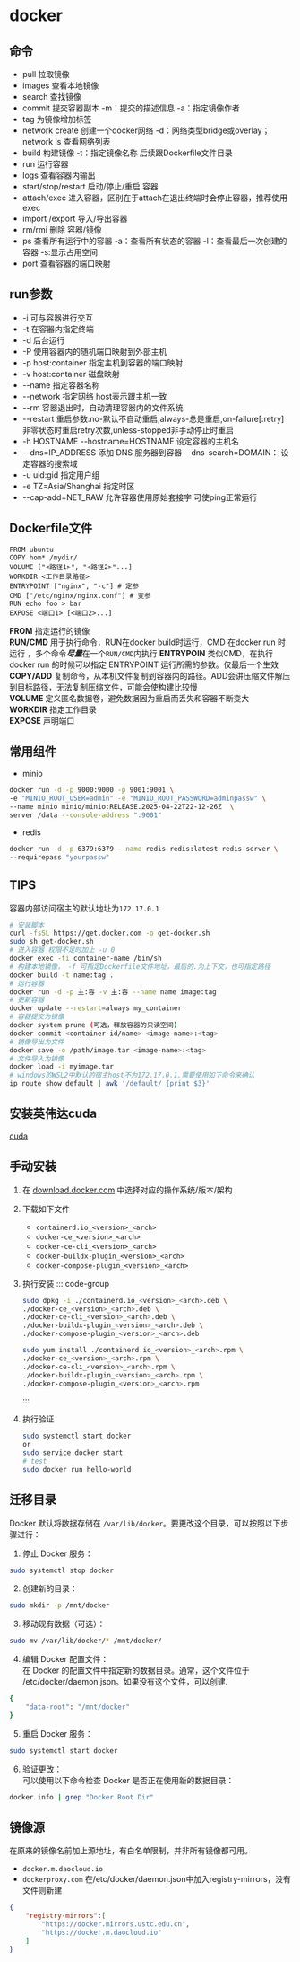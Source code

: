 # docker

## 命令
- pull  拉取镜像
- images 查看本地镜像
- search 查找镜像
- commit  提交容器副本 -m：提交的描述信息 -a：指定镜像作者
- tag 为镜像增加标签
- network create 创建一个docker网络  -d：网络类型bridge或overlay；network ls 查看网络列表
- build 构建镜像 -t：指定镜像名称 后续跟Dockerfile文件目录
- run  运行容器
- logs 查看容器内输出
- start/stop/restart 启动/停止/重启 容器
- attach/exec  进入容器，区别在于attach在退出终端时会停止容器，推荐使用exec
- import /export  导入/导出容器
- rm/rmi  删除 容器/镜像
- ps 查看所有运行中的容器 -a：查看所有状态的容器 -l：查看最后一次创建的容器 -s:显示占用空间
- port 查看容器的端口映射

## run参数

+ -i 可与容器进行交互
+ -t 在容器内指定终端
+ -d 后台运行
+ -P 使用容器内的随机端口映射到外部主机
+ -p host:container  指定主机到容器的端口映射
+ -v host:container  磁盘映射
+ --name 指定容器名称
+ --network 指定网络 host表示跟主机一致
+ --rm 容器退出时，自动清理容器内的文件系统
+ --restart 重启参数:no-默认不自动重启,always-总是重启,on-failure[:retry]非零状态时重启retry次数,unless-stopped非手动停止时重启
+ -h HOSTNAME --hostname=HOSTNAME 设定容器的主机名
+ --dns=IP_ADDRESS  添加 DNS 服务器到容器   --dns-search=DOMAIN： 设定容器的搜索域
+ -u uid:gid 指定用户组
+ -e TZ=Asia/Shanghai  指定时区
+ --cap-add=NET_RAW  允许容器使用原始套接字 可使ping正常运行

## Dockerfile文件

```docker 
FROM ubuntu
COPY hom* /mydir/
VOLUME ["<路径1>", "<路径2>"...]
WORKDIR <工作目录路径>
ENTRYPOINT ["nginx", "-c"] # 定参
CMD ["/etc/nginx/nginx.conf"] # 变参 
RUN echo foo > bar
EXPOSE <端口1> [<端口2>...]
```

**FROM** 指定运行的镜像  
**RUN/CMD** 用于执行命令，RUN在docker build时运行，CMD 在docker run 时运行 ，多个命令***尽量***在一个`RUN/CMD`内执行 
**ENTRYPOIN** 类似CMD，在执行 docker run 的时候可以指定 ENTRYPOINT 运行所需的参数。仅最后一个生效  
**COPY/ADD** 复制命令，从本机文件复制到容器内的路径。ADD会讲压缩文件解压到目标路径，无法复制压缩文件，可能会使构建比较慢   
**VOLUME** 定义匿名数据卷，避免数据因为重启而丢失和容器不断变大  
**WORKDIR** 指定工作目录  
**EXPOSE** 声明端口  

## 常用组件
+ minio
```bash
docker run -d -p 9000:9000 -p 9001:9001 \
-e "MINIO_ROOT_USER=admin" -e "MINIO_ROOT_PASSWORD=adminpassw" \
--name minio minio/minio:RELEASE.2025-04-22T22-12-26Z  \
server /data --console-address ":9001"
```
+ redis
```bash
docker run -d -p 6379:6379 --name redis redis:latest redis-server \
--requirepass "yourpassw"
```


## TIPS

容器内部访问宿主的默认地址为`172.17.0.1`

```bash
# 安装脚本
curl -fsSL https://get.docker.com -o get-docker.sh
sudo sh get-docker.sh
# 进入容器 权限不足时加上 -u 0
docker exec -ti container-name /bin/sh
# 构建本地镜像， -f 可指定Dockerfile文件地址，最后的.为上下文，也可指定路径
docker build -t name:tag .
# 运行容器
docker run -d -p 主:容 -v 主:容 --name name image:tag
# 更新容器
docker update --restart=always my_container
# 容器提交为镜像 
docker system prune (可选，释放容器的只读空间)
docker commit <container-id/name> <image-name>:<tag>
# 镜像导出为文件
docker save -o /path/image.tar <image-name>:<tag>
# 文件导入为镜像
docker load -i myimage.tar
# windows的WSL2中默认的宿主host不为172.17.0.1,需要使用如下命令来确认
ip route show default | awk '/default/ {print $3}'
```

## 安装英伟达cuda

[cuda](https://docs.nvidia.com/datacenter/cloud-native/container-toolkit/latest/sample-workload.html)

## 手动安装
1. 在 [download.docker.com](https://download.docker.com/linux/) 中选择对应的操作系统/版本/架构
2. 下载如下文件
   - `containerd.io_<version>_<arch>`
   - `docker-ce_<version>_<arch>`
   - `docker-ce-cli_<version>_<arch>`
   - `docker-buildx-plugin_<version>_<arch>`
   - `docker-compose-plugin_<version>_<arch>`
3. 执行安装
   ::: code-group
    ```bash [Debian]
    sudo dpkg -i ./containerd.io_<version>_<arch>.deb \
    ./docker-ce_<version>_<arch>.deb \
    ./docker-ce-cli_<version>_<arch>.deb \
    ./docker-buildx-plugin_<version>_<arch>.deb \
    ./docker-compose-plugin_<version>_<arch>.deb
    ```

    ```bash [Centos]
    sudo yum install ./containerd.io_<version>_<arch>.rpm \
    ./docker-ce_<version>_<arch>.rpm \
    ./docker-ce-cli_<version>_<arch>.rpm \
    ./docker-buildx-plugin_<version>_<arch>.rpm \
    ./docker-compose-plugin_<version>_<arch>.rpm
    ```
    :::
4. 执行验证
    ```bash
    sudo systemctl start docker
    or
    sudo service docker start
    # test
    sudo docker run hello-world
    ```

## 迁移目录
Docker 默认将数据存储在 `/var/lib/docker`。要更改这个目录，可以按照以下步骤进行：
1. 停止 Docker 服务：
```bash
sudo systemctl stop docker
```
2. 创建新的目录：
```bash
sudo mkdir -p /mnt/docker
```
3. 移动现有数据（可选）：
```bash
sudo mv /var/lib/docker/* /mnt/docker/
```
4. 编辑 Docker 配置文件：  
在 Docker 的配置文件中指定新的数据目录。通常，这个文件位于 /etc/docker/daemon.json。如果没有这个文件，可以创建.
```bash
{
    "data-root": "/mnt/docker"
}
```
5. 重启 Docker 服务：
```bash
sudo systemctl start docker
```
6. 验证更改：  
可以使用以下命令检查 Docker 是否正在使用新的数据目录：
```bash
docker info | grep "Docker Root Dir"
```

## 镜像源
在原来的镜像名前加上源地址，有白名单限制，并非所有镜像都可用。  
- `docker.m.daocloud.io`
- `dockerproxy.com`
在/etc/docker/daemon.json中加入registry-mirrors，没有文件则新建
```json
{
    "registry-mirrors":[
        "https://docker.mirrors.ustc.edu.cn", 
        "https://docker.m.daocloud.io"
    ]
}
```
